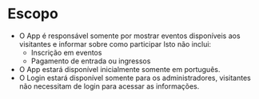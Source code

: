 # Escopo

- O App é responsável somente por mostrar eventos disponíveis aos visitantes e informar sobre como participar
  Isto não inclui:
  - Inscrição em eventos
  - Pagamento de entrada ou ingressos
- O App estará disponível inicialmente somente em português.
- O Login estará disponível somente para os administradores, visitantes não necessitam de login para acessar as informações.
